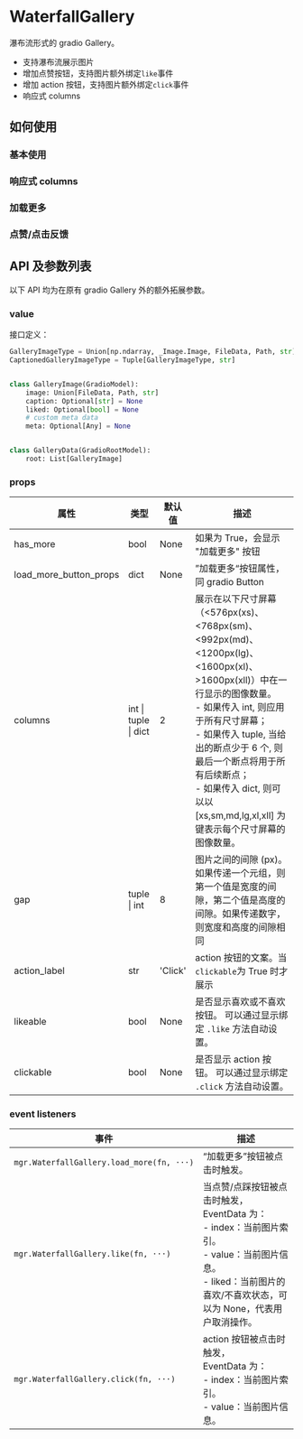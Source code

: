# WaterfallGallery

瀑布流形式的 gradio Gallery。

- 支持瀑布流展示图片
- 增加点赞按钮，支持图片额外绑定`like`事件
- 增加 action 按钮，支持图片额外绑定`click`事件
- 响应式 columns

## 如何使用

### 基本使用

<demo name="basic"></demo>

### 响应式 columns

<demo name="responsive_columns"></demo>

### 加载更多

<demo name="load_more"></demo>

### 点赞/点击反馈

<demo name="like_click_feedback"></demo>

## API 及参数列表

以下 API 均为在原有 gradio Gallery 外的额外拓展参数。

### value

接口定义：

```python
GalleryImageType = Union[np.ndarray, _Image.Image, FileData, Path, str]
CaptionedGalleryImageType = Tuple[GalleryImageType, str]


class GalleryImage(GradioModel):
    image: Union[FileData, Path, str]
    caption: Optional[str] = None
    liked: Optional[bool] = None
    # custom meta data
    meta: Optional[Any] = None


class GalleryData(GradioRootModel):
    root: List[GalleryImage]
```

### props

| 属性                   | 类型                 | 默认值  | 描述                                                                                                                                                                                                                                                                                                                                        |
| ---------------------- | -------------------- | ------- | ------------------------------------------------------------------------------------------------------------------------------------------------------------------------------------------------------------------------------------------------------------------------------------------------------------------------------------------- |
| has_more               | bool                 | None    | 如果为 True，会显示 "加载更多" 按钮                                                                                                                                                                                                                                                                                                         |
| load_more_button_props | dict                 | None    | ”加载更多“按钮属性，同 gradio Button                                                                                                                                                                                                                                                                                                        |
| columns                | int \| tuple \| dict | 2       | 展示在以下尺寸屏幕（<576px(xs)、<768px(sm)、<992px(md)、<1200px(lg)、<1600px(xl)、>1600px(xll)）中在一行显示的图像数量。 <br/> - 如果传入 int, 则应用于所有尺寸屏幕；<br/> - 如果传入 tuple, 当给出的断点少于 6 个, 则最后一个断点将用于所有后续断点；<br/> - 如果传入 dict, 则可以以 [xs,sm,md,lg,xl,xll] 为键表示每个尺寸屏幕的图像数量。 |
| gap                    | tuple \| int         | 8       | 图片之间的间隙 (px)。 如果传递一个元组，则第一个值是宽度的间隙，第二个值是高度的间隙。如果传递数字，则宽度和高度的间隙相同                                                                                                                                                                                                                  |
| action_label           | str                  | 'Click' | action 按钮的文案。当 `clickable`为 True 时才展示                                                                                                                                                                                                                                                                                           |
| likeable               | bool                 | None    | 是否显示喜欢或不喜欢按钮。 可以通过显示绑定 `.like` 方法自动设置。                                                                                                                                                                                                                                                                          |
| clickable              | bool                 | None    | 是否显示 action 按钮。 可以通过显示绑定 `.click` 方法自动设置。                                                                                                                                                                                                                                                                             |

### event listeners

| 事件                                      | 描述                                                                                                                                                                            |
| ----------------------------------------- | ------------------------------------------------------------------------------------------------------------------------------------------------------------------------------- |
| `mgr.WaterfallGallery.load_more(fn, ···)` | “加载更多”按钮被点击时触发。                                                                                                                                                    |
| `mgr.WaterfallGallery.like(fn, ···)`      | 当点赞/点踩按钮被点击时触发，EventData 为：<br/> - index：当前图片索引。<br/> - value：当前图片信息。 <br/> - liked：当前图片的喜欢/不喜欢状态，可以为 None，代表用户取消操作。 |
| `mgr.WaterfallGallery.click(fn, ···)`     | action 按钮被点击时触发，EventData 为：<br/> - index：当前图片索引。<br/> - value：当前图片信息。                                                                               |
